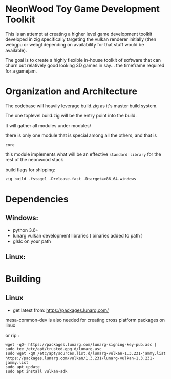 
# NeonWood Toy Game Development Toolkit

This is an attempt at creating a higher level game development
toolkit developed in zig specifically targeting the vulkan renderer
initially (then webgpu or webgl depending on availability for that stuff
would be available).

The goal is to create a highly flexible in-house toolkit of
software that can churn out relatively good looking
3D games in say... the timeframe required for a gamejam.

# Organization and Architecture

The codebase will heavily leverage build.zig as it's master build
system.

The one toplevel build.zig will be the entry point into the build.

It will gather all modules under modules/

there is only one module that is special among all the others, and that is

`core`

this module implements what will be an effective `standard library` for
the rest of the neonwood stack

build flags for shipping:

`zig build -fstage1 -Drelease-fast -Dtarget=x86_64-windows`


# Dependencies

## Windows:

- python 3.6+
- lunarg vulkan development libraries ( binaries added to path )
- glslc on your path

## Linux: 

# Building

## Linux

- get latest from:
https://packages.lunarg.com/

mesa-common-dev is also needed for creating cross platform packages on linux

or rip :

```
wget -qO- https://packages.lunarg.com/lunarg-signing-key-pub.asc | sudo tee /etc/apt/trusted.gpg.d/lunarg.asc
sudo wget -qO /etc/apt/sources.list.d/lunarg-vulkan-1.3.231-jammy.list https://packages.lunarg.com/vulkan/1.3.231/lunarg-vulkan-1.3.231-jammy.list
sudo apt update
sudo apt install vulkan-sdk
```